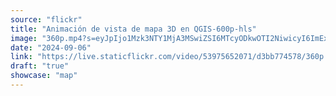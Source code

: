 ```yaml
---
source: "flickr"
title: "Animación de vista de mapa 3D en QGIS-600p-hls"
image: "360p.mp4?s=eyJpIjo1Mzk3NTY1MjA3MSwiZSI6MTcyODkwOTI2NiwicyI6ImExMmM2Y2Q0NmQ2ZjdmODEwNjk0MWVjZDkyNGU4ZTgyZTU1ODJjNDYiLCJ2IjoxfQ.mp4"
date: "2024-09-06"
link: "https://live.staticflickr.com/video/53975652071/d3bb774578/360p.mp4?s=eyJpIjo1Mzk3NTY1MjA3MSwiZSI6MTcyODkwOTI2NiwicyI6ImExMmM2Y2Q0NmQ2ZjdmODEwNjk0MWVjZDkyNGU4ZTgyZTU1ODJjNDYiLCJ2IjoxfQ"
draft: "true"
showcase: "map"
---
```

